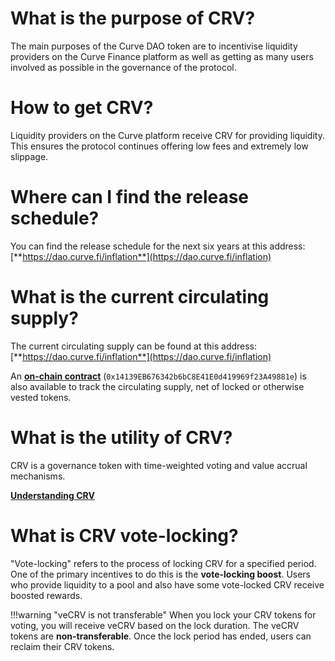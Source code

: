 # **What is the purpose of CRV?**

The main purposes of the Curve DAO token are to incentivise liquidity providers on the Curve Finance platform as well as getting as many users involved as possible in the governance of the protocol.

# **How to get CRV?**

Liquidity providers on the Curve platform receive CRV for providing liquidity. This ensures the protocol continues offering low fees and extremely low slippage.

# **Where can I find the release schedule?**

You can find the release schedule for the next six years at this address: [**https://dao.curve.fi/inflation**](https://dao.curve.fi/inflation)​

# **What is the current circulating supply?**

The current circulating supply can be found at this address: [**https://dao.curve.fi/inflation**](https://dao.curve.fi/inflation)

An [**on-chain contract**](https://etherscan.io/address/0x14139EB676342b6bC8E41E0d419969f23A49881e) (`0x14139EB676342b6bC8E41E0d419969f23A49881e`) is also available to track the circulating supply, net of locked or otherwise vested tokens.

# **What is the utility of CRV?**

CRV is a governance token with time-weighted voting and value accrual mechanisms.

[**Understanding CRV**](../crv-token/understanding-crv.md)

# **What is CRV vote-locking?**

"Vote-locking" refers to the process of locking CRV for a specified period. One of the primary incentives to do this is the **vote-locking boost**. Users who provide liquidity to a pool and also have some vote-locked CRV receive boosted rewards.


!!!warning "veCRV is not transferable"
    When you lock your CRV tokens for voting, you will receive veCRV based on the lock duration. The veCRV tokens are **non-transferable**. Once the lock period has ended, users can reclaim their CRV tokens.
